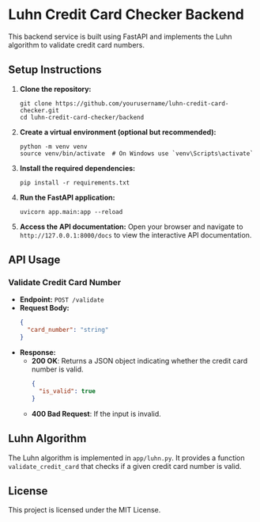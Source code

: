 # Luhn Credit Card Checker Backend

This backend service is built using FastAPI and implements the Luhn algorithm to validate credit card numbers.

## Setup Instructions

1. **Clone the repository:**
   ```
   git clone https://github.com/yourusername/luhn-credit-card-checker.git
   cd luhn-credit-card-checker/backend
   ```

2. **Create a virtual environment (optional but recommended):**
   ```
   python -m venv venv
   source venv/bin/activate  # On Windows use `venv\Scripts\activate`
   ```

3. **Install the required dependencies:**
   ```
   pip install -r requirements.txt
   ```

4. **Run the FastAPI application:**
   ```
   uvicorn app.main:app --reload
   ```

5. **Access the API documentation:**
   Open your browser and navigate to `http://127.0.0.1:8000/docs` to view the interactive API documentation.

## API Usage

### Validate Credit Card Number

- **Endpoint:** `POST /validate`
- **Request Body:**
  ```json
  {
    "card_number": "string"
  }
  ```
- **Response:**
  - **200 OK**: Returns a JSON object indicating whether the credit card number is valid.
    ```json
    {
      "is_valid": true
    }
    ```
  - **400 Bad Request**: If the input is invalid.

## Luhn Algorithm

The Luhn algorithm is implemented in `app/luhn.py`. It provides a function `validate_credit_card` that checks if a given credit card number is valid.

## License

This project is licensed under the MIT License.